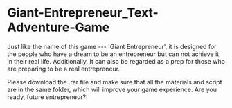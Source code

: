 # Giant-Entrepreneur_Text-Adventure-Game
Just like the name of this game --- 'Giant Entrepreneur', it is designed for the people who have a dream to be an entrepreneur but can not achieve it in their real life. Additionally, It can also be regarded as a prep for those who are preparing to be a real entrepreneur.

Please download the .rar file and make sure that all the materials and script are in the same folder, which will improve your game experience. Are you ready, future entrepreneur?!
